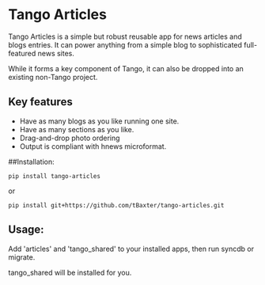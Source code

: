Tango Articles
=====

Tango Articles is a simple but robust reusable app for news articles and blogs entries. It can power anything from a simple blog to sophisticated full-featured news sites.

While it forms a key component of Tango, it can also be dropped into an existing non-Tango project. 

## Key features
* Have as many blogs as you like running one site.
* Have as many sections as you like.
* Drag-and-drop photo ordering
* Output is compliant with hnews microformat.

##Installation:

	pip install tango-articles

or
    
    pip install git+https://github.com/tBaxter/tango-articles.git


## Usage:
Add 'articles' and 'tango_shared' to your installed apps, then run syncdb or migrate.

tango_shared will be installed for you. 



